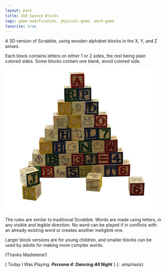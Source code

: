 ```yaml
---
layout: post
title: 359 Spaced Blocks
tags: game-modification, physical-game, word-game
favorite: true
---
```

A 3D version of Scrabble, using wooden alphabet blocks in the X, Y, and Z axises.

Each block contains letters on either 1 or 2 sides, the rest being plain colored sides.  Some blocks contain one blank, wood colored side.

![SpacedBlocks](/img/games/359_Spaced_Blocks.jpg "SpacedBlocks")

The rules are similar to traditional Scrabble. Words are made using letters, in any visible and legible direction.  No word can be played if in conflicts with an already existing word or creates another ineligible one.

Larger block versions are for young children, and smaller blocks can be used by adults for making more complex words.

(Thanks Madeleine!)

[ Today I Was Playing: ***Persona 4: Dancing All Night*** ]
{: .emphasis}